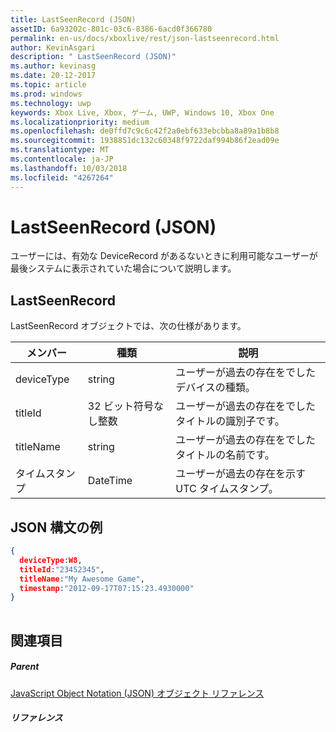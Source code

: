 ```yaml
---
title: LastSeenRecord (JSON)
assetID: 6a93202c-801c-03c6-8386-6acd0f366780
permalink: en-us/docs/xboxlive/rest/json-lastseenrecord.html
author: KevinAsgari
description: " LastSeenRecord (JSON)"
ms.author: kevinasg
ms.date: 20-12-2017
ms.topic: article
ms.prod: windows
ms.technology: uwp
keywords: Xbox Live, Xbox, ゲーム, UWP, Windows 10, Xbox One
ms.localizationpriority: medium
ms.openlocfilehash: de0ffd7c9c6c42f2a0ebf633ebcbba8a89a1b8b8
ms.sourcegitcommit: 1938851dc132c60348f9722daf994b86f2ead09e
ms.translationtype: MT
ms.contentlocale: ja-JP
ms.lasthandoff: 10/03/2018
ms.locfileid: "4267264"
---
```

# <a name="lastseenrecord-json"></a>LastSeenRecord (JSON)
ユーザーには、有効な DeviceRecord があるないときに利用可能なユーザーが最後システムに表示されていた場合について説明します。 
<a id="ID4EN"></a>

 
## <a name="lastseenrecord"></a>LastSeenRecord
 
LastSeenRecord オブジェクトでは、次の仕様があります。
 
| メンバー| 種類| 説明| 
| --- | --- | --- | 
| deviceType| string| ユーザーが過去の存在をでしたデバイスの種類。| 
| titleId| 32 ビット符号なし整数| ユーザーが過去の存在をでしたタイトルの識別子です。| 
| titleName| string| ユーザーが過去の存在をでしたタイトルの名前です。| 
| タイムスタンプ| DateTime| ユーザーが過去の存在を示す UTC タイムスタンプ。| 
  
<a id="ID4EHC"></a>

 
## <a name="sample-json-syntax"></a>JSON 構文の例
 

```json
{
  deviceType:W8,    
  titleId:"23452345",
  titleName:"My Awesome Game",
  timestamp:"2012-09-17T07:15:23.4930000"
}
    
```

  
<a id="ID4EQC"></a>

 
## <a name="see-also"></a>関連項目
 
<a id="ID4ESC"></a>

 
##### <a name="parent"></a>Parent 

[JavaScript Object Notation (JSON) オブジェクト リファレンス](atoc-xboxlivews-reference-json.md)

  
<a id="ID4E5C"></a>

 
##### <a name="reference"></a>リファレンス   